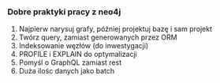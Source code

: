 ### Dobre praktyki pracy z neo4j
1. Najpierw narysuj grafy, później projektuj bazę i sam projekt
2. Twórz query, zamiast generowanych przez ORM
3. Indeksowanie węzłów (do inwestygacji)
4. PROFILE i EXPLAIN do optymalizacji
5. Pomyśl o GraphQL zamiast rest
6. Duża ilośc danych jako batch